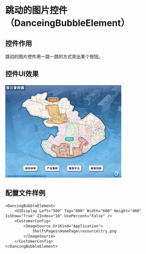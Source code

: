 # 跳动的图片控件（DanceingBubbleElement）

## 控件作用

跳动的图片控件用一跳一跳的方式突出某个按钮。

## 控件UI效果
![Placeholder](../images/DanceingBubbleElement.png)

## 配置文件样例

```
<DancingBubbleElement>
	<UIDisplay Left="500" Top="600" Width="600" Height="400" IsShow="True" ZIndex="10" UsePercent="False" />
	<CustomerConfig>
		<ImageSource UriKind="Application">
			Shell\Pages\HomePage\resource\try.png
		</ImageSource>
	</CustomerConfig>
</DancingBubbleElement>

```




